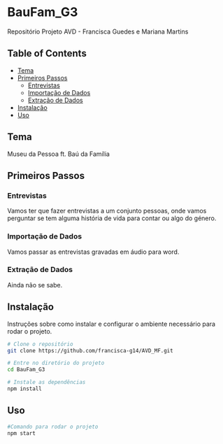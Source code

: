 # BauFam_G3
Repositório Projeto AVD - Francisca Guedes e Mariana Martins

## Table of Contents
- [Tema](#tema)
- [Primeiros Passos](#primeiros-passos)
  - [Entrevistas](#entrevistas)
  - [Importação de Dados](#importação-de-dados)
  - [Extração de Dados](#extração-de-dados)
- [Instalação](#instalação)
- [Uso](#uso)

## Tema
Museu da Pessoa ft. Baú da Família

## Primeiros Passos
### Entrevistas
Vamos ter que fazer entrevistas a um conjunto pessoas, onde vamos perguntar se tem alguma história de vida para contar ou algo do género.

### Importação de Dados
Vamos passar as entrevistas gravadas em áudio para word.

### Extração de Dados
Ainda não se sabe.

## Instalação
Instruções sobre como instalar e configurar o ambiente necessário para rodar o projeto.

```bash
# Clone o repositório
git clone https://github.com/francisca-g14/AVD_MF.git

# Entre no diretório do projeto
cd BauFam_G3

# Instale as dependências
npm install
```
## Uso
```bash
#Comando para rodar o projeto
npm start
